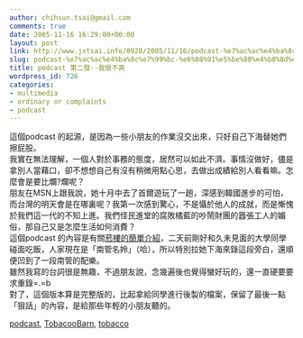 ```yaml
---
author: chihsun.tsai@gmail.com
comments: true
date: 2005-11-16 16:29:00+00:00
layout: post
link: http://www.jxtsai.info/0928/2005/11/16/podcast-%e7%ac%ac%e4%ba%8c%e7%99%bc-%e6%88%91%e5%be%88%e4%b8%8d%e7%88%bd/
slug: podcast-%e7%ac%ac%e4%ba%8c%e7%99%bc-%e6%88%91%e5%be%88%e4%b8%8d%e7%88%bd
title: podcast 第二發--我很不爽
wordpress_id: 726
categories:
- multimedia
- ordinary or complaints
- podcast
---
```


這個podcast 的起源，是因為一些小朋友的作業沒交出來，只好自己下海替她們擦屁股。  
我實在無法理解，一個人對於事務的態度，居然可以如此不濟。事情沒做好，儘是拿別人當藉口，卻不想想自己有沒有稍微用點心思，去做出成績給別人看看嘛。怎麼會是要比爛?爛呢？  
朋友在MSN上跟我說，她十月中去了首爾遊玩了一趟，深感到韓國進步的可怕，而台灣的明天會是在哪裏呢？我第一次感到驚心，不是懾於他人的成就，而是慚愧於我們這一代的不知上進。我們怪民進堂的腐敗橘藍的吵鬧財團的囂張工人的媚俗，那自己又是怎麼生活如何消費？  
這個podcast 的內容是有關[菸樓的簡單介紹](http://www.jxtsai.info/blog/)，二天前剛好和久未見面的大學同學碰面吃飯，人家現在是「南管名姈」（哈），所以特別拉她下海來錄這段旁白，還順便凹到了一段南管的配樂。  
雖然我寫的台詞很是無趣，不過朋友說，念幾遍後也覺得蠻好玩的，還一直硬要要求重錄=.=b  
對了，這個版本算是完整版的，比起拿給同學進行後製的檔案，保留了最後一點「狠話」的內容，是給那些年輕的小朋友聽的。  
  
[podcast](http://www.jxtsai.info/blog/), [TobacooBarn](http://www.jxtsai.info/blog/), [tobacco](http://www.jxtsai.info/blog/)
